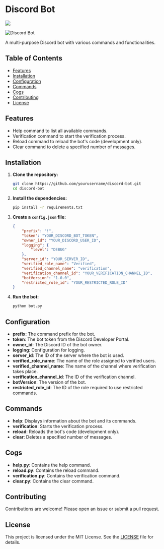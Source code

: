 # Discord Bot

![](https://i.imgur.com/5mp2Siz.png)

![Discord Bot](https://i.imgur.com/KUk1lpR.png)

A multi-purpose Discord bot with various commands and functionalities.

## Table of Contents

- [Features](#features)
- [Installation](#installation)
- [Configuration](#configuration)
- [Commands](#commands)
- [Cogs](#cogs)
- [Contributing](#contributing)
- [License](#license)

## Features

- Help command to list all available commands.
- Verification command to start the verification process.
- Reload command to reload the bot's code (development only).
- Clear command to delete a specified number of messages.

## Installation

1. **Clone the repository:**

    ```sh
    git clone https://github.com/yourusername/discord-bot.git
    cd discord-bot
    ```

2. **Install the dependencies:**

    ```sh
    pip install -r requirements.txt
    ```

3. **Create a `config.json` file:**

    ```json
    {
        "prefix": "!",
        "token": "YOUR_DISCORD_BOT_TOKEN",
        "owner_id": "YOUR_DISCORD_USER_ID",
        "logging": {
            "level": "DEBUG"
        },
        "server_id": "YOUR_SERVER_ID",
        "verified_role_name": "Verified",
        "verified_channel_name": "verification",
        "verification_channel_id": "YOUR_VERIFICATION_CHANNEL_ID",
        "botVersion": "1.0.0",
        "restricted_role_id": "YOUR_RESTRICTED_ROLE_ID"
    }
    ```

4. **Run the bot:**

    ```sh
    python bot.py
    ```

## Configuration

- **prefix**: The command prefix for the bot.
- **token**: The bot token from the Discord Developer Portal.
- **owner_id**: The Discord ID of the bot owner.
- **logging**: Configuration for logging.
- **server_id**: The ID of the server where the bot is used.
- **verified_role_name**: The name of the role assigned to verified users.
- **verified_channel_name**: The name of the channel where verification takes place.
- **verification_channel_id**: The ID of the verification channel.
- **botVersion**: The version of the bot.
- **restricted_role_id**: The ID of the role required to use restricted commands.

## Commands

- **help**: Displays information about the bot and its commands.
- **verification**: Starts the verification process.
- **reload**: Reloads the bot's code (development only).
- **clear**: Deletes a specified number of messages.

## Cogs

- **help.py**: Contains the help command.
- **reload.py**: Contains the reload command.
- **verification.py**: Contains the verification command.
- **clear.py**: Contains the clear command.

## Contributing

Contributions are welcome! Please open an issue or submit a pull request.

## License

This project is licensed under the MIT License. See the [LICENSE](LICENSE) file for details.

